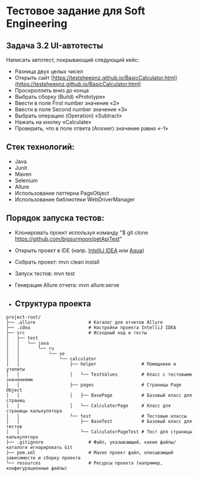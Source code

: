# Тестовое задание для Soft Engineering
## Задача 3.2 UI-автотесты
Написать автотест, покрывающий следующий кейс:

* Разница двух целых чисел
* Открыть сайт [https://testsheepnz.github.io/BasicCalculator.html](https://testsheepnz.github.io/BasicCalculator.html)
* Проскроллить вниз до конца
* Выбрать сборку (Build) «Prototype»
* Ввести в поле First number значение «2»
* Ввести в поле Second number значение «3»
* Выбрать операцию (Operation) «Subtract»
* Нажать на кнопку «Calculate»
* Проверить, что в поле ответа (Answer) значение равно «-1»
## Стек технологий:
* Java
* Junit
* Maven
* Selenium
* Allure
* Использование паттерна PageObject
* Использование библиотеки WebDriverManager
## Порядок запуска тестов:
* Клонировать проект используя команду "$ git clone https://github.com/bigsurmoon/petApiTest" 
* Открыть проект в IDE (напр. [IntelliJ IDEA](https://www.jetbrains.com/ru-ru/idea/) или [Aqua](https://www.jetbrains.com/aqua/))
* Собрать проект: mvn clean install
* Запуск тестов: mvn test
* Генерация Allure отчета: mvn allure:serve

* ## Структура проекта

```plaintext
project-root/
├── .allure                    # Каталог для отчетов Allure
├── .idea                      # Настройки проекта IntelliJ IDEA
├── src                        # Исходный код и тесты
│   ├── test
│   │   └── java
│   │       └── ru
│   │           └── se
│   │               └── calculator
│   │                   ├── helper                 # Помощники и утилиты
│   │                   │   └── TestValues         # Класс с тестовыми значениями
│   │                   ├── pages                  # Страницы Page Object
│   │                   │   ├── BasePage           # Базовый класс для страниц
│   │                   │   └── CalculatorPage     # Класс для страницы калькулятора
│   │                   └── test                   # Тестовые классы
│   │                       ├── BaseTest           # Базовый класс для тестов
│   │                       └── CalculatorPageTest # Тест для страницы калькулятора
├── .gitignore                 # Файл, указывающий, какие файлы/каталоги игнорировать Git
├── pom.xml                    # Maven проект файл, описывающий зависимости и сборку проекта
└── resources                  # Ресурсы проекта (например, конфигурационные файлы)

